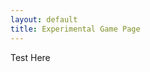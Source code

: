 ```yaml
---
layout: default
title: Experimental Game Page
---
```


<script>
  jQuery(function() {
    Asteroids.main($("#game")[0].getContext("2d"));
  });
</script>

<canvas id="game">
  Test Here
</canvas>
